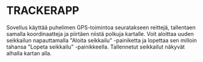# TRACKERAPP

Sovellus käyttää puhelimen GPS-toimintoa seuratakseen reittejä, tallentaen samalla koordinaatteja ja piirtäen niistä polkuja kartalle. Voit aloittaa uuden seikkailun napauttamalla "Aloita seikkailu" -painiketta ja lopettaa sen milloin tahansa "Lopeta seikkailu" -painikkeella. Tallennetut seikkailut näkyvät alhalla kartan alla.
